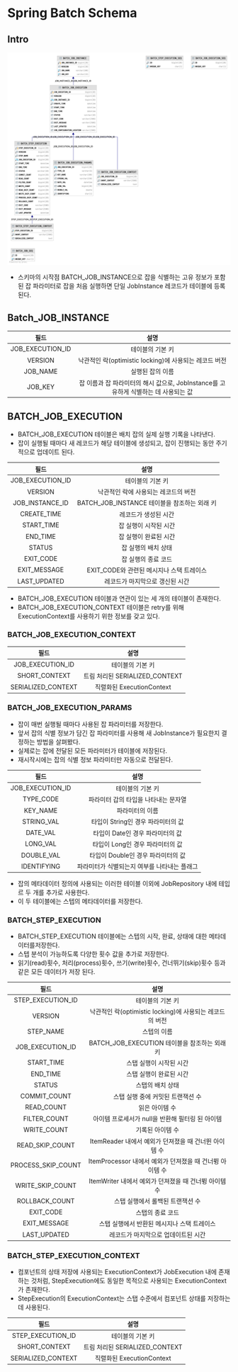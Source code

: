# Spring Batch Schema

## Intro

![JobRepository Schema](/batch-study/img/BATCH_JOB_EXECUTION.png)

- 스키마의 시작점 BATCH_JOB_INSTANCE으로 잡을 식별하는 고유 정보가 포함된 잡 파라미터로 
  잡을 처음 실행하면 단일 JobInstance 레코드가 테이블에 등록된다.
  
## Batch_JOB_INSTANCE

|필드|설명|
|:---:|:---:|
|JOB_EXECUTION_ID|테이블의 기본 키|
|VERSION|낙관적인 락(optimistic locking)에 사용되는 레코드 버전|
|JOB_NAME|실행된 잡의 이름|
|JOB_KEY|잡 이름과 잡 파라미터의 해시 값으로, JobInstance를 고유하게 식별하는 데 사용되는 값|

## BATCH_JOB_EXECUTION

- BATCH_JOB_EXECUTION 테이블은 배치 잡의 실제 실행 기록을 나타낸다.
- 잡이 실행될 때마다 새 레코드가 해당 테이블에 생성되고, 잡이 진행되는 동안 주기적으로 업데이트 된다.

|필드|설명|
|:---:|:---:|
|JOB_EXECUTION_ID|테이블의 기본 키|
|VERSION|낙관적인 락에 사용되는 레코드의 버전|
|JOB_INSTANCE_ID|BATCH_JOB_INSTANCE 테이블을 참조하는 외래 키|
|CREATE_TIME|레코드가 생성된 시간|
|START_TIME|잡 실행이 시작된 시간|
|END_TIME|잡 실행이 완료된 시간|
|STATUS|잡 실행의 배치 상태|
|EXIT_CODE|잡 실행의 종료 코드|
|EXIT_MESSAGE|EXIT_CODE와 관련된 메시지나 스택 트레이스|
|LAST_UPDATED|레코드가 마지막으로 갱신된 시간|

- BATCH_JOB_EXECUTION 테이블과 연관이 있는 세 개의 테이블이 존재한다.
- BATCH_JOB_EXECUTION_CONTEXT 테이블은 retry를 위해 ExecutionContext를 사용하기 위한 정보를 갖고 있다.

### BATCH_JOB_EXECUTION_CONTEXT

|필드|설명|
|:---:|:---:|
|JOB_EXECUTION_ID|테이블의 기본 키|
|SHORT_CONTEXT|트림 처리된 SERIALIZED_CONTEXT|
|SERIALIZED_CONTEXT|직렬화된 ExecutionContext|

### BATCH_JOB_EXECUTION_PARAMS

- 잡이 매번 실행될 때마다 사용된 잡 파라미터를 저장한다.
- 앞서 잡의 식별 정보가 담긴 잡 파라미터를 사용해 새 JobInstance가 필요한지 결정하는 방법을 살펴봤다.
- 실제로는 잡에 전달된 모든 파라미터가 테이블에 저장된다.
- 재시작시에는 잡의 식별 정보 파라미터만 자동으로 전달된다.

|필드|설명|
|:---:|:---:|
|JOB_EXECUTION_ID|테이블의 기본 키|
|TYPE_CODE|파라미터 갑의 타입을 나타내는 문자열|
|KEY_NAME|파라미터의 이름|
|STRING_VAL|타입이 String인 경우 파라미터의 값|
|DATE_VAL|타입이 Date인 경우 파라미터의 값|
|LONG_VAL|타입이 Long인 경우 파라미터의 값|
|DOUBLE_VAL|타입이 Double인 경우 파라미터의 값|
|IDENTIFYING|파라미터가 식별되는지 여부를 나타내는 플래그|

- 잡의 메타데이터 정의에 사용되는 이러한 테이블 이외에 JobRepository 내에 테입르 두 개를 추가로 사용한다.
- 이 두 테이블에는 스텝의 메타데이터를 저장한다.

### BATCH_STEP_EXECUTION

- BATCH_STEP_EXECUTION 테이블에는 스텝의 시작, 완료, 상태에 대한 메타데이터를저장한다. 
- 스텝 분석이 가능하도록 다양한 횟수 값을 추가로 저장한다.
- 읽기(read)횟수, 처리(process)횟수, 쓰기(write)횟수, 건너뛰기(skip)횟수 등과 같은 모든 데이터가 저장 된다.

|필드|설명|
|:---:|:---:|
|STEP_EXECUTION_ID|테이블의 기본 키|
|VERSION|낙관적인 락(optimistic locking)에 사용되는 레코드의 버전|
|STEP_NAME|스텝의 이름|
|JOB_EXECUTION_ID|BATCH_JOB_EXECUTION 테이블을 참조하는 외래 키|
|START_TIME|스탭 실행이 시작된 시간|
|END_TIME|스탭 실행이 완료된 시간|
|STATUS|스탭의 배치 상태|
|COMMIT_COUNT|스탭 실행 중에 커밋된 트랜잭션 수|
|READ_COUNT|읽은 아이템 수|
|FILTER_COUNT|아이템 프로세서가 null을 반환해 필터링 된 아이템 |
|WRITE_COUNT|기록된 아이템 수|
|READ_SKIP_COUNT|ItemReader 내에서 예외가 던져졌을 때 건너뛴 아이템 수|
|PROCESS_SKIP_COUNT|ItemProcessor 내에서 예외가 던져졌을 때 건너뜅 아이템 수|
|WRITE_SKIP_COUNT|ItemWriter 내에서 예외가 던져졌을 때 건너뜅 아이템 수|
|ROLLBACK_COUNT|스탭 실행에서 롤백된 트랜잭션 수|
|EXIT_CODE|스탭의 종료 코드|
|EXIT_MESSAGE|스탭 실행에서 반환된 메시지나 스택 트레이스|
|LAST_UPDATED|레코드가 마지막으로 업데이트된 시간|

### BATCH_STEP_EXECUTION_CONTEXT

- 컴포넌트의 상태 저장에 사용되는 ExecutionContext가 JobExecution 내에 존재하는 것처럼, StepExecution에도 동일한 목적으로 사용되는 ExecutionContext가 존재한다.
- StepExecution의 ExecutionContext는 스탭 수준에서 컴포넌트 상태를 저장하는데 사용된다.

|필드|설명|
|:---:|:---:|
|STEP_EXECUTION_ID|테이블의 기본 키|
|SHORT_CONTEXT|트림 처리된 SERIALIZED_CONTEXT|
|SERIALIZED_CONTEXT|직렬화된 ExecutionContext|
